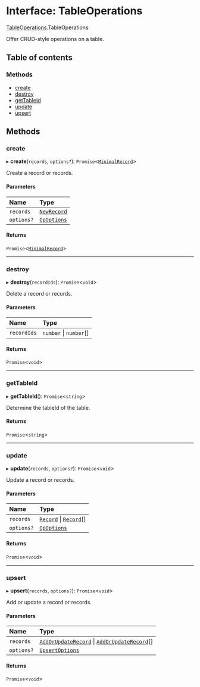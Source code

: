 # Interface: TableOperations

[TableOperations](../modules/TableOperations.md).TableOperations

Offer CRUD-style operations on a table.

## Table of contents

### Methods

- [create](TableOperations.TableOperations.md#create)
- [destroy](TableOperations.TableOperations.md#destroy)
- [getTableId](TableOperations.TableOperations.md#gettableid)
- [update](TableOperations.TableOperations.md#update)
- [upsert](TableOperations.TableOperations.md#upsert)

## Methods

### create

▸ **create**(`records`, `options?`): `Promise`<[`MinimalRecord`](DocApiTypes.MinimalRecord.md)\>

Create a record or records.

#### Parameters

| Name | Type |
| :------ | :------ |
| `records` | [`NewRecord`](DocApiTypes.NewRecord.md) |
| `options?` | [`OpOptions`](TableOperations.OpOptions.md) |

#### Returns

`Promise`<[`MinimalRecord`](DocApiTypes.MinimalRecord.md)\>

___

### destroy

▸ **destroy**(`recordIds`): `Promise`<`void`\>

Delete a record or records.

#### Parameters

| Name | Type |
| :------ | :------ |
| `recordIds` | `number` \| `number`[] |

#### Returns

`Promise`<`void`\>

___

### getTableId

▸ **getTableId**(): `Promise`<`string`\>

Determine the tableId of the table.

#### Returns

`Promise`<`string`\>

___

### update

▸ **update**(`records`, `options?`): `Promise`<`void`\>

Update a record or records.

#### Parameters

| Name | Type |
| :------ | :------ |
| `records` | [`Record`](DocApiTypes.Record.md) \| [`Record`](DocApiTypes.Record.md)[] |
| `options?` | [`OpOptions`](TableOperations.OpOptions.md) |

#### Returns

`Promise`<`void`\>

___

### upsert

▸ **upsert**(`records`, `options?`): `Promise`<`void`\>

Add or update a record or records.

#### Parameters

| Name | Type |
| :------ | :------ |
| `records` | [`AddOrUpdateRecord`](DocApiTypes.AddOrUpdateRecord.md) \| [`AddOrUpdateRecord`](DocApiTypes.AddOrUpdateRecord.md)[] |
| `options?` | [`UpsertOptions`](TableOperations.UpsertOptions.md) |

#### Returns

`Promise`<`void`\>
